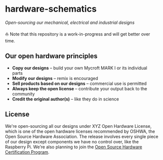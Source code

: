 # hardware-schematics
*Open-sourcing our mechanical, electrical and industrial designs*

:sailboat: Note that this repository is a work-in-progress and will get better over time.

## Our open hardware principles
* **Copy our designs** – build your own Mycroft MARK I or its individual parts
* **Modify our designs** – remix is encouraged
* **Sell products based on our designs** – commercial use is permitted
* **Always keep the open license** – contribute your output back to the community
* **Credit the original author(s)** – like they do in science

## License
We're open-sourcing all our designs under XYZ Open Hardware License, which is one of the open hardware licenses recommended by OSHWA, the Open Source Hardware Association. The release involves every single piece of our design except components we have no control over, like the Raspberry Pi. We're also planning to join the [Open Source Hardware Certification Program](http://www.oshwa.org/2016/10/07/announcing-the-oshwa-open-source-hardware-certification-program/).
